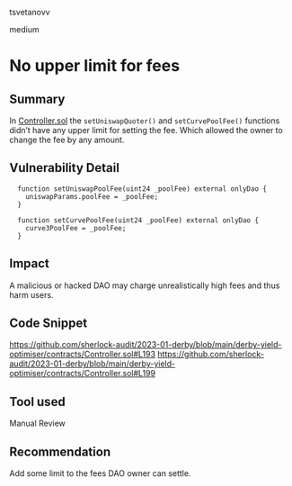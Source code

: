 tsvetanovv

medium

# No upper limit for fees

## Summary
In [Controller.sol](https://github.com/sherlock-audit/2023-01-derby/blob/main/derby-yield-optimiser/contracts/Controller.sol#L193) the `setUniswapQuoter()` and `setCurvePoolFee()` functions didn’t have any upper limit for setting the fee. Which allowed the owner to change the fee by any amount.

## Vulnerability Detail
```solidity
  function setUniswapPoolFee(uint24 _poolFee) external onlyDao {
    uniswapParams.poolFee = _poolFee;
  }
```

```solidity
  function setCurvePoolFee(uint24 _poolFee) external onlyDao {
    curve3PoolFee = _poolFee;
  }
```
## Impact

A malicious or hacked DAO may charge unrealistically high fees and thus harm users.

## Code Snippet

https://github.com/sherlock-audit/2023-01-derby/blob/main/derby-yield-optimiser/contracts/Controller.sol#L193
https://github.com/sherlock-audit/2023-01-derby/blob/main/derby-yield-optimiser/contracts/Controller.sol#L199

## Tool used

Manual Review

## Recommendation

Add some limit to the fees DAO owner can settle.